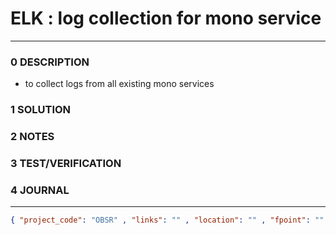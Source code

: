 # ELK : log collection for mono service
--------------------------------
### 0 DESCRIPTION

- to collect logs from all existing mono services

### 1 SOLUTION


### 2 NOTES


### 3 TEST/VERIFICATION


### 4 JOURNAL



--------------------------------
```json
{ "project_code": "OBSR" , "links": "" , "location": "" , "fpoint": "" }
```
